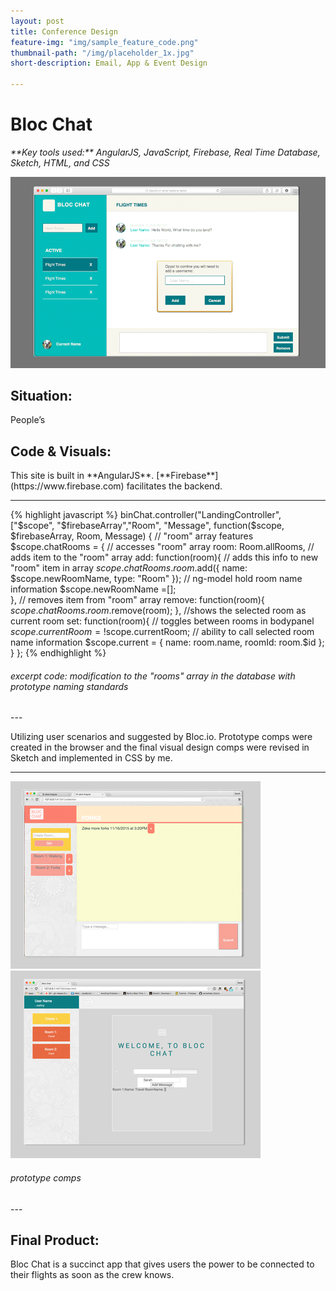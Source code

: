 ```yaml
---
layout: post
title: Conference Design
feature-img: "img/sample_feature_code.png"
thumbnail-path: "/img/placeholder_1x.jpg"
short-description: Email, App & Event Design

---
```


<h1>Bloc Chat</h1> 
<em>**Key tools used:** AngularJS, JavaScript, Firebase, Real Time Database, Sketch, HTML, and CSS</em>

![logo](../img/blocchat_1x.png)

<h2>Situation:</h2>
People’s 

<h2>Code & Visuals: <a href="http://github.com/srhbinion/bloc-chat" style="font-size:.65em"><i class="fa fa-fw fa-github"></i></a></h2>
This site is built in **AngularJS**.  [**Firebase**](https://www.firebase.com) facilitates the backend.

---
{% highlight javascript %}
binChat.controller("LandingController", ["$scope", "$firebaseArray","Room", "Message", function($scope, $firebaseArray, Room, Message) {
    // "room" array features
    $scope.chatRooms = {
        // accesses "room" array
        room: Room.allRooms,
        // adds item to the "room" array
        add: function(room){
            // adds this info to new "room" item in array
            $scope.chatRooms.room.$add({
                name: $scope.newRoomName,
                type: "Room"
            });
            // ng-model hold room name information
            $scope.newRoomName =[];  
        },
        // removes item from "room" array
        remove: function(room){
            $scope.chatRooms.room.$remove(room); 
        },
        //shows the selected room as current room
        set: function(room){
            // toggles between rooms in bodypanel
            $scope.currentRoom = !$scope.currentRoom;
            // ability to call selected room name information
            $scope.current = {
                name: room.name,
                roomId: room.$id
        };
    }
};
{% endhighlight %}
<h6><i>excerpt code: modification to the "rooms" array in the database with prototype naming standards</i></h6>
---

Utilizing user scenarios and suggested by Bloc.io. Prototype comps were created in the browser and the final visual design comps were revised in Sketch and implemented in CSS by me.

---
![logo](../img/blocchatC_1x.png)
![logo](../img/blocchatB_1x.png)
<h6><i>prototype comps</i></h6>
---

<h2>Final Product:</h2>
Bloc Chat is a succinct app that gives users the power to be connected to their flights as soon as the crew knows.